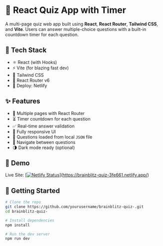 # 🧠 React Quiz App with Timer

A multi-page quiz web app built using **React**, **React Router**, **Tailwind CSS**, and **Vite**. Users can answer multiple-choice questions with a built-in countdown timer for each question.

## 🔧 Tech Stack

- ⚛️ React (with Hooks)
- ⚡ Vite (for blazing fast dev)
- 🎨 Tailwind CSS
- 🧭 React Router v6
- 🚀 Deploy: Netlify

## ✨ Features

- 📄 Multiple pages with React Router
- ⏳ Timer countdown for each question
- ✅ Real-time answer validation
- 📱 Fully responsive UI
- 💾 Questions loaded from local `JSON` file
- 🔁 Navigate between questions
- 🌗 Dark mode ready (optional)

## 📸 Demo

Live Site: [[![Netlify Status](https://api.netlify.com/api/v1/badges/e3cd8ce1-49be-4a25-9047-f9320d6f74b0/deploy-status)](https://app.netlify.com/projects/jade-rabanadas-3fe661/deploys)](https://brainblitz-quiz-3fe661.netlify.app/)

## 🚀 Getting Started

```bash
# Clone the repo
git clone https://github.com/yourusername/brainblitz-quiz-.git
cd brainblitz-quiz-

# Install dependencies
npm install

# Run the dev server
npm run dev
```
